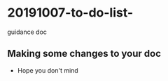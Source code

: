 # 20191007-to-do-list-
guidance doc

Making some changes to your doc
---------------------------------

* Hope you don't mind
